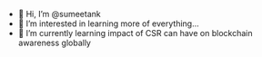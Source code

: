 - 👋 Hi, I’m @sumeetank
- 👀 I’m interested in learning more of everything...
- 🌱 I’m currently learning impact of CSR can have on blockchain awareness globally

<!---
sumeetank/sumeetank is a ✨ special ✨ repository because its `README.md` (this file) appears on your GitHub profile.
You can click the Preview link to take a look at your changes.
--->
